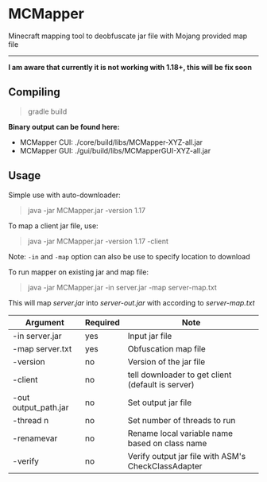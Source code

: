 # MCMapper
Minecraft mapping tool to deobfuscate jar file with Mojang provided map file

***

**I am aware that currently it is not working with 1.18+, this will be fix soon**

## Compiling
> gradle build

**Binary output can be found here:**
* MCMapper CUI: ./core/build/libs/MCMapper-XYZ-all.jar
* MCMapper GUI: ./gui/build/libs/MCMapperGUI-XYZ-all.jar

## Usage

Simple use with auto-downloader:
> java -jar MCMapper.jar -version 1.17

To map a client jar file, use:
> java -jar MCMapper.jar -version 1.17 -client

Note: `-in` and `-map` option can also be use to specify location to download

To run mapper on existing jar and map file:
> java -jar MCMapper.jar -in server.jar -map server-map.txt


This will map _server.jar_ into _server-out.jar_ with according to _server-map.txt_

| Argument             | Required | Note                                                |
| -------------------- | -------- | --------------------------------------------------- |
| -in server.jar       | yes      | Input jar file                                      |
| -map server.txt      | yes      | Obfuscation map file                                |
| -version <ver>       | no       | Version of the jar file                             |
| -client              | no       | tell downloader to get client (default is server)   |
| -out output_path.jar | no       | Set output jar file                                 |
| -thread n            | no       | Set number of threads to run                        |
| -renamevar           | no       | Rename local variable name based on class name      |
| -verify              | no       | Verify output jar file with ASM's CheckClassAdapter |
